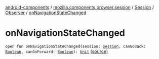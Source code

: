 [android-components](../../../index.md) / [mozilla.components.browser.session](../../index.md) / [Session](../index.md) / [Observer](index.md) / [onNavigationStateChanged](./on-navigation-state-changed.md)

# onNavigationStateChanged

`open fun onNavigationStateChanged(session: `[`Session`](../index.md)`, canGoBack: `[`Boolean`](https://kotlinlang.org/api/latest/jvm/stdlib/kotlin/-boolean/index.html)`, canGoForward: `[`Boolean`](https://kotlinlang.org/api/latest/jvm/stdlib/kotlin/-boolean/index.html)`): `[`Unit`](https://kotlinlang.org/api/latest/jvm/stdlib/kotlin/-unit/index.html) [(source)](https://github.com/mozilla-mobile/android-components/blob/master/components/browser/session/src/main/java/mozilla/components/browser/session/Session.kt#L87)